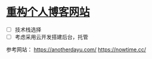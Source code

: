 # [重构个人博客网站](https://github.com/Smileye-v/gitblog/issues/6)

 - [ ] 技术栈选择
 - [ ] 考虑采用云开发搭建后台，托管

参考网站：
https://anotherdayu.com/
https://nowtime.cc/
